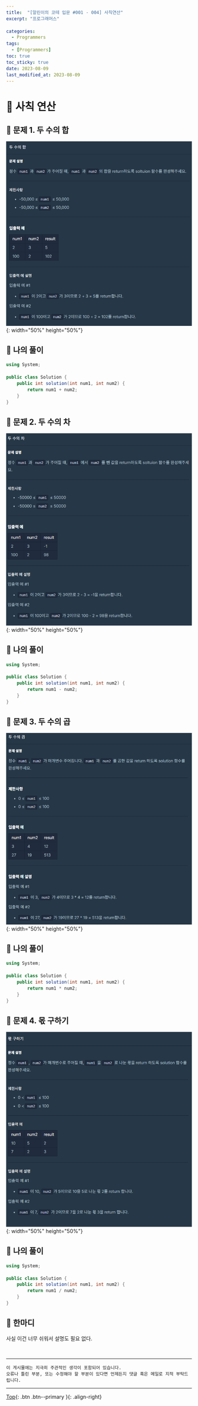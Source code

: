 ```yaml
---
title:  "[알린이의 코테 입문 #001 - 004] 사칙연산"
excerpt: "프로그래머스"

categories:
  - Programmers
tags:
  - [Programmers]
toc: true
toc_sticky: true
date: 2023-08-09
last_modified_at: 2023-08-09
---
```


# 📍 사칙 연산

## 🔎 문제 1. 두 수의 합

![image1](/assets/images/posts/Coding_Test/Programmers/2023-08-09-my-programmers-post_1/1.png){: width="50%" height="50%"}


## 🤔 나의 풀이

```csharp
using System;

public class Solution {
    public int solution(int num1, int num2) {
        return num1 + num2;
    }
}
```

## 🔎 문제 2. 두 수의 차

![image2](/assets/images/posts/Coding_Test/Programmers/2023-08-09-my-programmers-post_1/2.png){: width="50%" height="50%"}


## 🤔 나의 풀이

```csharp
using System;

public class Solution {
    public int solution(int num1, int num2) {
        return num1 - num2;
    }
}
```

## 🔎 문제 3. 두 수의 곱

![image3](/assets/images/posts/Coding_Test/Programmers/2023-08-09-my-programmers-post_1/3.png){: width="50%" height="50%"}


## 🤔 나의 풀이

```csharp
using System;

public class Solution {
    public int solution(int num1, int num2) {
        return num1 * num2;
    }
}
```

## 🔎 문제 4. 몫 구하기

![image4](/assets/images/posts/Coding_Test/Programmers/2023-08-09-my-programmers-post_1/4.png){: width="50%" height="50%"}


## 🤔 나의 풀이

```csharp
using System;

public class Solution {
    public int solution(int num1, int num2) {
        return num1 / num2;
    }
}
```

## 🤣 한마디

사실 이건 너무 쉬워서 설명도 필요 없다.

<br>

<hr style="width:100%" />

    이 게시물에는 지극히 주관적인 생각이 포함되어 있습니다. 
    오류나 틀린 부분, 또는 수정해야 할 부분이 있다면 언제든지 댓글 혹은 메일로 지적 부탁드립니다.
    
<hr style="width:100%" />

[Top](#){: .btn .btn--primary }{: .align-right}